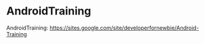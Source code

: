 # AndroidTraining
AndroidTraining: https://sites.google.com/site/developerfornewbie/Android-Training
